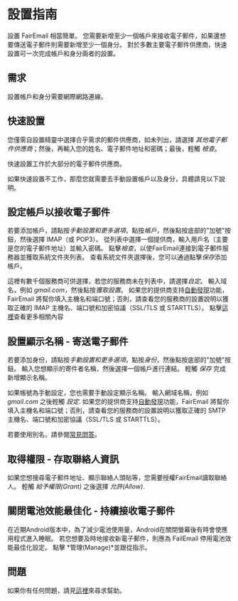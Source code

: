 # 設置指南

設置 FairEmail 相當簡單。 您需要新增至少一個帳戶來接收電子郵件，如果還想要傳送電子郵件則需要新增至少一個身分。 對於多數主要電子郵件供應商，快速設置可一次完成帳戶和身分兩者的設置。

## 需求

設置帳戶和身分需要網際網路連線。

## 快速設置

您僅需自設置精靈中選擇合乎需求的郵件供應商，如未列出，請選擇 *其他電子郵件供應商*；然後，再輸入您的姓名、電子郵件地址和密碼；最後，輕觸 *檢查*。

快速設置工作於大部分的電子郵件供應商。

如果快速設置不工作，那麼您就需要去手動設置帳戶以及身分，具體請見以下說明。

## 設定帳戶以接收電子郵件

若要添加帳戶，請點按*手動設置和更多選項*，點按*帳戶*，然後點按底部的"加號"按鈕，然後選擇 IMAP（或 POP3）。 從列表中選擇一個提供商，輸入用戶名（主要是您的電子郵件地址）並輸入密碼。 點擊*檢查*，以使FairEmail連接到電子郵件服務器並獲取系統文件夾列表。 查看系統文件夾選擇後，您可以通過點擊*保存*添加帳戶。

這裡有數千個服務商可供選擇，若您的服務商未在列表中，請選擇*自定*。 輸入域名，例如 *gmail.com*，然後點按*獲取設置*。 如果您的提供商支持[自動發現](https://tools.ietf.org/html/rfc6186)功能，FairEmail 將幫你填入主機名和端口號；否則，請查看您的服務商的設置說明以獲取正確的 IMAP 主機名、端口號和加密協議（SSL/TLS 或 STARTTLS）。 點擊[這裡](https://github.com/M66B/FairEmail/blob/master/FAQ.md#authorizing-accounts)查看更多相關內容

## 設置顯示名稱 - 寄送電子郵件

若要添加身份，請點按*手動設置和更多選項*，點按*身份*，然後點按底部的"加號"按鈕。 輸入您想顯示的寄件者名稱，然後選擇一個帳戶進行連結。 輕觸 *保存* 完成新增顯示名稱。

如果帳號為手動設定，您也需要手動設定顯示名稱。 輸入網域名稱，例如 *gmail.com* 之後輕觸 *設定*. 如果您的提供商支持[自動發現](https://tools.ietf.org/html/rfc6186)功能，FairEmail 將幫你填入主機名和端口號；否則，請查看您的服務商的設置說明以獲取正確的 SMTP 主機名、端口號和加密協議（SSL/TLS 或 STARTTLS）。

若要使用別名，請參閱[常見問答](https://github.com/M66B/FairEmail/blob/master/FAQ.md#FAQ9)。

## 取得權限 - 存取聯絡人資訊

如果您想搜尋電子郵件地址、顯示聯絡人頭貼等，您需要授權FairEmail讀取聯絡人。 輕觸 *給予權限(Grant)* 之後選擇 *允許(Allow)*.

## 關閉電池效能最佳化 - 持續接收電子郵件

在近期Android版本中，為了減少電池使用量，Android在關閉螢幕後有時會使應用程式進入睡眠。 若您想要及時地接收新電子郵件，則應為 FailEmail 停用電池效能最佳化設定。 點擊 *管理(Manage)*並跟從指示。

## 問題

如果你有任何問題，請見[這裡](https://github.com/M66B/FairEmail/blob/master/FAQ.md)來尋求幫助。